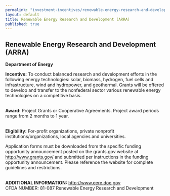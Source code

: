 ```yaml
---
permalink: "investment-incentives/renewable-energy-research-and-development-arra.html"
layout: default
title: Renewable Energy Research and Development (ARRA)
published: true
---
```


<H2>Renewable Energy Research and Development (ARRA)</h2>
<P><STRONG>Department of Energy</strong></p>
<P><STRONG>Incentive:</strong> To conduct balanced research and development efforts in the following energy technologies: solar, biomass, hydrogen, fuel cells and infrastructure, wind and hydropower, and geothermal. Grants will be offered to develop and transfer to the nonfederal sector various renewable energy technologies on a competitive basis.<BR /><BR /></p>
<P><STRONG>Award:</strong> Project Grants or Cooperative Agreements. Project award periods range from 2 months to 1 year.<BR /><BR /></p>
<P><STRONG>Eligibility:</strong> For-profit organizations, private nonprofit institutions/organizations, local agencies and universities.</p>
<P>Application forms must be downloaded from the specific funding opportunity announcement posted on the grants.gov website at <A title=http://www.grants.gov/ href="http://www.grants.gov/">http://www.grants.gov/</a> and submitted per instructions in the funding opportunity announcement. Please reference the website for complete guidelines and restrictions.<BR /><BR /></p>
<P><STRONG>ADDITIONAL INFORMATION:</strong> <A href="http://www.eere.doe.gov/">http://www.eere.doe.gov</a><BR />CFDA NUMBER: 81-087 Renewable Energy Research and Development</p>